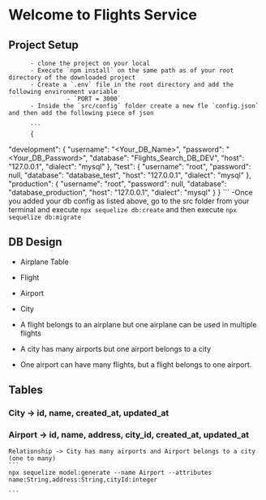 # Welcome to Flights Service

## Project Setup
          - clone the project on your local
          - Execute `npm install` on the same path as of your root directory of the downloaded project
          - Create a `.env` file in the root directory and add the following environment variable
                    - `PORT = 3000`
          - Inside the `src/config` folder create a new fle `config.json` and then add the following piece of json

          ```
          {
  "development": {
    "username": "<Your_DB_Name>",
    "password": "<Your_DB_Password>",
    "database": "Flights_Search_DB_DEV",
    "host": "127.0.0.1",
    "dialect": "mysql"
  },
  "test": {
    "username": "root",
    "password": null,
    "database": "database_test",
    "host": "127.0.0.1",
    "dialect": "mysql"
  },
  "production": {
    "username": "root",
    "password": null,
    "database": "database_production",
    "host": "127.0.0.1",
    "dialect": "mysql"
  }
}
          ```
          -Once you added your db config as listed above, go to the src folder from your terminal and execute `npx sequelize db:create`
          and then execute
          `npx sequelize db:migrate`
        
## DB Design
  - Airplane Table
  - Flight
  - Airport
  - City

  - A flight belongs to an airplane but one airplane can be used in multiple flights 
  - A city has many airports but one airport belongs to a city
  - One  airport can have many flights, but a flight belongs to one airport.

  ## Tables

  ### City -> id, name, created_at, updated_at
  ### Airport -> id, name, address, city_id, created_at, updated_at
    Relationship -> City has many airports and Airport belongs to a city (one to many)
    ```
    npx sequelize model:generate --name Airport --attributes name:String,address:String,cityId:integer 
    
    ```